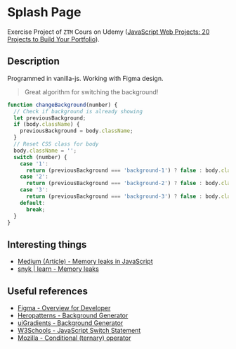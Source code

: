 # Splash Page

Exercise Project of `ZTM` Cours on Udemy ([JavaScript Web Projects: 20 Projects to Build Your Portfolio](https://www.udemy.com/course/javascript-web-projects-to-build-your-portfolio-resume)).

## Description

Programmed in vanilla-js. Working with Figma design.

> Great algorithm for switching the background!

```js
function changeBackground(number) {
  // Check if background is already showing
  let previousBackground;
  if (body.className) {
    previousBackground = body.className;
  }
  // Reset CSS class for body
  body.className = '';
  switch (number) {
    case '1':
      return (previousBackground === 'background-1') ? false : body.classList.add('background-1');
    case '2':
      return (previousBackground === 'background-2') ? false : body.classList.add('background-2');
    case '3':
      return (previousBackground === 'background-3') ? false : body.classList.add('background-3');
    default:
      break;
  }
}
```

## Interesting things

- [Medium (Article) - Memory leaks in JavaScript](https://medium.com/@lelianto.eko/memory-leaks-in-javascript-and-how-to-prevent-them-96a69de65c31)
- [snyk | learn - Memory leaks](https://learn.snyk.io/lesson/memory-leaks/)

## Useful references

- [Figma - Overview for Developer](https://www.figma.com/best-practices/tips-on-developer-handoff/)
- [Heropatterns - Background Generator](https://heropatterns.com/)
- [uiGradients - Background Generator](https://uigradients.com/#Mystic)
- [W3Schools - JavaScript Switch Statement](https://www.w3schools.com/js/js_switch.asp)
- [Mozilla - Conditional (ternary) operator](https://developer.mozilla.org/en-US/docs/Web/JavaScript/Reference/Operators/Conditional_operator)